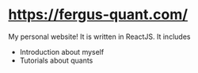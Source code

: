 # https://fergus-quant.com/

My personal website! It is written in ReactJS. It includes
- Introduction about myself
- Tutorials about quants
